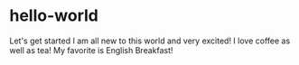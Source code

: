 # hello-world
Let's get started
I am all new to this world and very excited! 
I love coffee as well as tea!
My favorite is English Breakfast!
